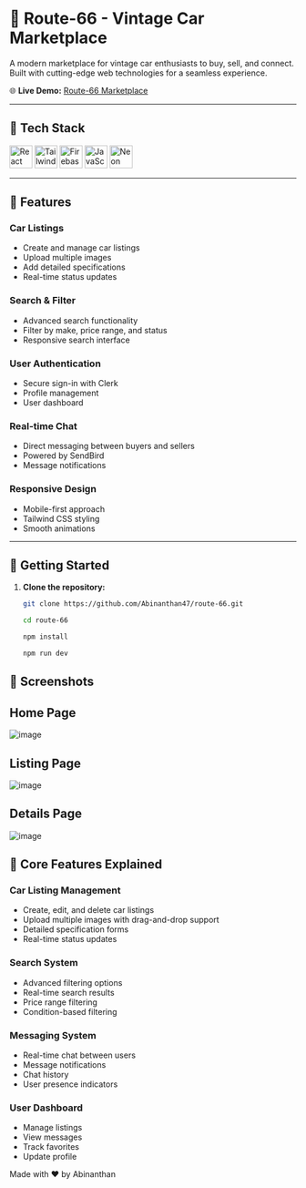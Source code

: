 # 🚗 Route-66 - Vintage Car Marketplace  

A modern marketplace for vintage car enthusiasts to buy, sell, and connect. Built with cutting-edge web technologies for a seamless experience.  

🌐 **Live Demo:** [Route-66 Marketplace](https://route-66.vercel.app/)  

---

## 🔧 Tech Stack  
<div align="left">
  <img src="https://cdn.jsdelivr.net/gh/devicons/devicon/icons/react/react-original.svg" height="40" alt="React" title="React"/>
 <img src="https://cdn.jsdelivr.net/gh/devicons/devicon@latest/icons/tailwindcss/tailwindcss-original.svg"  height="40" alt="Tailwind CSS" title="Tailwind CSS"/>
  <img src="https://cdn.jsdelivr.net/gh/devicons/devicon/icons/firebase/firebase-plain.svg" height="40" alt="Firebase" title="Firebase"/>
  <img src="https://cdn.jsdelivr.net/gh/devicons/devicon/icons/javascript/javascript-original.svg" height="40" alt="JavaScript" title="JavaScript"/>
  <img src="https://neon.tech/favicon.ico" height="40" alt="Neon" title="Neon"/>
</div>  

---

## 🚀 Features  

### **Car Listings**  
- Create and manage car listings  
- Upload multiple images  
- Add detailed specifications  
- Real-time status updates  

### **Search & Filter**  
- Advanced search functionality  
- Filter by make, price range, and status  
- Responsive search interface  

### **User Authentication**  
- Secure sign-in with Clerk  
- Profile management  
- User dashboard  

### **Real-time Chat**  
- Direct messaging between buyers and sellers  
- Powered by SendBird  
- Message notifications  

### **Responsive Design**  
- Mobile-first approach  
- Tailwind CSS styling  
- Smooth animations  

---

## 🚀 Getting Started  

1. **Clone the repository:**  
   ```bash  
   git clone https://github.com/Abinanthan47/route-66.git

   cd route-66

   npm install

   npm run dev


## 📱 Screenshots
## Home Page
![image](https://github.com/user-attachments/assets/87b368a7-9651-4b78-a7f0-24b7e4507719)

## Listing Page
![image](https://github.com/user-attachments/assets/9bd91701-adef-4ddb-a0db-d50cfe694a7b)

## Details Page
![image](https://github.com/user-attachments/assets/42aa4206-eff3-40eb-8e2c-8c92110e715a)


## 🌟 Core Features Explained

### Car Listing Management

- Create, edit, and delete car listings
- Upload multiple images with drag-and-drop support
- Detailed specification forms
- Real-time status updates

### Search System

- Advanced filtering options
- Real-time search results
- Price range filtering
- Condition-based filtering

### Messaging System

- Real-time chat between users
- Message notifications
- Chat history
- User presence indicators

### User Dashboard

- Manage listings
- View messages
- Track favorites
- Update profile


Made with ❤️ by Abinanthan
